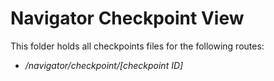# Navigator Checkpoint View

This folder holds all checkpoints files for the following routes:

- _/navigator/checkpoint/[checkpoint ID]_
